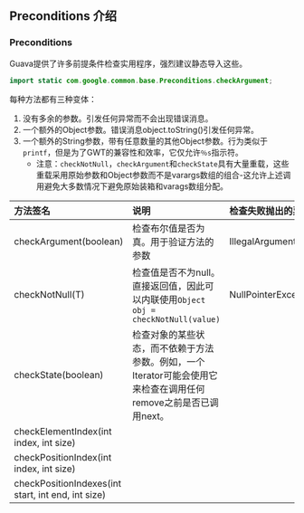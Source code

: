 ## Preconditions 介绍

### Preconditions

Guava提供了许多前提条件检查实用程序，强烈建议静态导入这些。
```java
import static com.google.common.base.Preconditions.checkArgument;
```
每种方法都有三种变体：
1. 没有多余的参数。引发任何异常而不会出现错误消息。
2. 一个额外的Object参数。错误消息object.toString()引发任何异常。
3. 一个额外的String参数，带有任意数量的其他Object参数。行为类似于`printf`，但是为了GWT的兼容性和效率，它仅允许`％s`指示符。
    * 注意：`checkNotNull`，`checkArgument`和`checkState`具有大量重载，这些重载采用原始参数和Object参数而不是varargs数组的组合-这允许上述调用避免大多数情况下避免原始装箱和varags数组分配。
    
| 方法签名 | 说明 | 检查失败抛出的异常 |
| :- | :- | :- |
|checkArgument(boolean)|检查布尔值是否为真。用于验证方法的参数|IllegalArgumentException|
|checkNotNull(T)|检查值是否不为null。直接返回值，因此可以内联使用`Object obj = checkNotNull(value)`|NullPointerException|
|checkState(boolean)|检查对象的某些状态，而不依赖于方法参数。例如，一个Iterator可能会使用它来检查在调用任何remove之前是否已调用next。||
|checkElementIndex(int index, int size)|||
|checkPositionIndex(int index, int size)|||
|checkPositionIndexes(int start, int end, int size)|||
